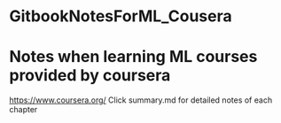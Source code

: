 # GitbookNotesForML_Cousera
# Notes when learning ML courses provided by coursera
https://www.coursera.org/
Click summary.md for detailed notes of each chapter
